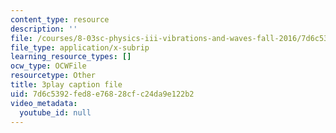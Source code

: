 ```yaml
---
content_type: resource
description: ''
file: /courses/8-03sc-physics-iii-vibrations-and-waves-fall-2016/7d6c5392fed8e76828cfc24da9e122b2_VkbtIDSHfSc.srt
file_type: application/x-subrip
learning_resource_types: []
ocw_type: OCWFile
resourcetype: Other
title: 3play caption file
uid: 7d6c5392-fed8-e768-28cf-c24da9e122b2
video_metadata:
  youtube_id: null
---
```

